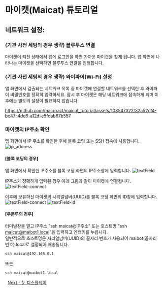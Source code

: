 # 마이캣(Maicat) 튜토리얼
## 네트워크 설정:

### (기관 사전 세팅의 경우 생략) 블루투스 연결
마이캣이 켜진 상태에서 앱에 로그인을 하면 가까운 마이캣을 찾게 됩니다.
앱 화면에 나타나는 마이캣을 선택하면 블루투스 연결을 진행합니다.

### (기관 사전 세팅의 경우 생략) 와이파이(Wi-Fi) 설정
앱 화면에서 검출되는 네트워크 목록 중 마이캣에 연결할 네트워크를 선택한 후 와이파이 비밀번호를 정확히 입력하세요.
잠시 후 마이캣은 해당 네트워크에 접속하게 되며 이후에는 별도의 설정이 필요하지 않습니다.

https://github.com/macroact/maicat_tutorial/assets/103547322/32a52cf4-bc47-4de6-a12d-e5fdab67b557

### 마이캣의 IP주소 확인
앱 화면에서 IP 주소를 확인한 후에 블록 코딩 또는 SSH 접속에 사용합니다.
![ip_address](https://github.com/user-attachments/assets/ea20e087-247a-4dfb-9ae8-8320393a7b24)

#### [블록 코딩의 경우]
앱 화면에서 확인한 IP주소를 블록 코딩 화면의 IP주소창에 입력합니다.
![textField](https://github.com/user-attachments/assets/3ffd39bc-9ada-4aa1-bcde-2d1e1bec95ae)

IP주소가 정확하게 입력된 경우 아래 그림과 같이 마이캣에 연결됩니다. 
![textField-connect](https://github.com/user-attachments/assets/67318e7c-bb64-40b7-a05d-04ce18307be9)

이후에 보유하신 마이캣의 시리얼넘버(UUID)를 블록 코딩 화면의 ID창에 입력합니다.
![textField-connect](https://github.com/user-attachments/assets/67318e7c-bb64-40b7-a05d-04ce18307be9)
![textField-id](https://github.com/user-attachments/assets/1622000b-409c-482f-ae03-ae2d2f6464e8)


#### [우분투의 경우]
터미널창을 열고 IP주소 "ssh maicat@IP주소" 또는 호스트명 "ssh maicat@maibot1.local"을 입력하고 엔터키를 누릅니다.<br/>
일반적으로 호스트명은 시리얼넘버(UUID)의 끝자리 번호가 사용되어 maibot(끝자리 번호).local로 설정되어 배송됩니다.
```
ssh maicat@192.168.0.1
```
또는
```
ssh maicat@maibot1.local
```

&nbsp;
[Next - 눈 디스플레이](../02_maicat_eyes/README.md)
